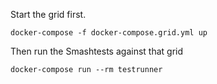 
Start the grid first.

    docker-compose -f docker-compose.grid.yml up

Then run the Smashtests against that grid

    docker-compose run --rm testrunner
